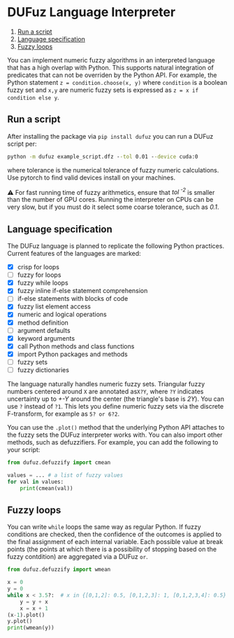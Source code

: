 # DUFuz Language Interpreter

1. [Run a script](#run-a-script)
2. [Language specification](#language-specification)
3. [Fuzzy loops](#fuzzy-loops)

You can implement numeric fuzzy algorithms
in an interpreted language that has 
a high overlap with Python. This supports
natural integration of predicates
that can not be overriden by the Python API.
For example, the Python statement
`z = condition.choose(x, y)` where 
`condition` is a boolean fuzzy set and `x,y`
are numeric fuzzy sets is expressed
as `z = x if condition else y`.

## Run a script

After installing the package via `pip install dufuz`
you can run a DUFuz script per: 
```cmd
python -m dufuz example_script.dfz --tol 0.01 --device cuda:0
```
where tolerance is the numerical tolerance of fuzzy 
numeric calculations. Use pytorch to find valid devices
install on your machines.

:warning: For fast running time of fuzzy arithmetics,
ensure that *tol<sup> -2</sup>* is smaller
than the number of GPU cores. Running the interpreter
on CPUs can be very slow, but if you must do it
select some coarse tolerance, such as *0.1*.

## Language specification

The DUFuz language is planned to replicate the following Python
practices. Current features of the languages are marked:

- [x] crisp for loops 
- [ ] fuzzy for loops
- [x] fuzzy while loops
- [x] fuzzy inline if-else statement comprehension
- [ ] if-else statements with blocks of code 
- [x] fuzzy list element access 
- [x] numeric and logical operations
- [x] method definition
- [ ] argument defaults
- [x] keyword arguments 
- [x] call Python methods and class functions
- [x] import Python packages and methods
- [ ] fuzzy sets
- [ ] fuzzy dictionaries

The language naturally handles numeric fuzzy sets.
Triangular fuzzy numbers centered around `X` are
annotated as`X?Y`, where `?Y` indicates uncertainty
up to *+-Y* around the center (the triangle's base
is *2Y*). You can use `?` instead of `?1`. This lets
you define numeric fuzzy sets via the discrete
F-transform, for example as `5? or 6?2`.

You can use the `.plot()` method that the underlying
Python API attaches to the fuzzy sets
the DUFuz interpreter works with. You can also
import other methods, such as defuzzifiers.
For example, you can add the following to your script:

```python
from dufuz.defuzzify import cmean

values = ... # a list of fuzzy values
for val in values:
    print(cmean(val))
```

## Fuzzy loops

You can write `while` loops the same way as regular Python.
If fuzzy conditions are checked, then the confidence of the 
outcomes is applied to the final assignment of each internal
variable. Each possible value at break points (the points at
which there is a possibility of stopping based on the fuzzy 
contdition) are aggregated via a DUFuz `or`.


```python
from dufuz.defuzzify import wmean

x = 0
y = 0
while x < 3.5?:  # x in {[0,1,2]: 0.5, [0,1,2,3]: 1, [0,1,2,3,4]: 0.5}
    y = y + x
    x = x + 1
(x-1).plot()
y.plot()
print(wmean(y))
```
